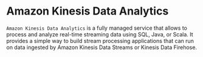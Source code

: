 # Amazon Kinesis Data Analytics

`Amazon Kinesis Data Analytics` is a fully managed service that allows to process and analyze real-time streaming data using SQL, Java, or Scala. It provides a simple way to build stream processing applications that can run on data ingested by Amazon Kinesis Data Streams or Kinesis Data Firehose.


